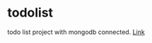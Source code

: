 # todolist
todo list project with mongodb connected.
<a href="https://apologetic-doright-90319.herokuapp.com/">Link</a>
